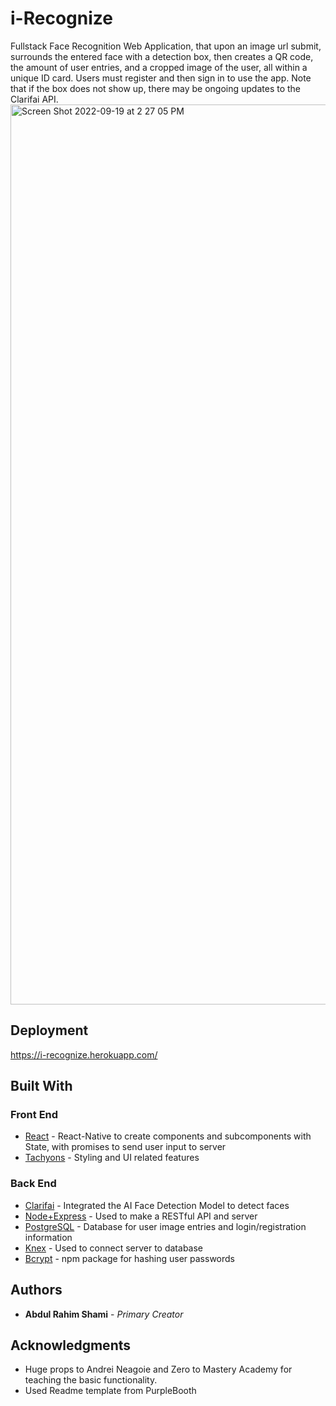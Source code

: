 # i-Recognize

Fullstack Face Recognition Web Application, that upon an image url submit, surrounds the entered face with a detection box, then creates a QR code, the amount of user entries, and a cropped image of the user, all within a unique ID card. Users must register and then sign in to use the app. 
Note that if the box does not show up, there may be ongoing updates to the Clarifai API.
<img width="1440" alt="Screen Shot 2022-09-19 at 2 27 05 PM" src="https://user-images.githubusercontent.com/93293461/191563940-e2f52932-3d0e-4f4b-b2a7-c9c9412eda20.png">


## Deployment

https://i-recognize.herokuapp.com/

## Built With

### Front End
* [React](https://reactjs.org/docs/getting-started.html) - React-Native to create components and subcomponents with State, with promises to send user input to server
* [Tachyons](https://tachyons.io/) - Styling and UI related features
### Back End
* [Clarifai](https://www.clarifai.com/) - Integrated the AI Face Detection Model to detect faces
* [Node+Express](https://nodejs.org/en/) - Used to make a RESTful API and server
* [PostgreSQL](https://www.postgresql.org/) - Database for user image entries and login/registration information
* [Knex](https://knexjs.org/) - Used to connect server to database
* [Bcrypt](https://www.npmjs.com/package/bcrypt) - npm package for hashing user passwords

## Authors

* **Abdul Rahim Shami** - *Primary Creator* 

## Acknowledgments

* Huge props to Andrei Neagoie and Zero to Mastery Academy for teaching the basic functionality. 
* Used Readme template from PurpleBooth
